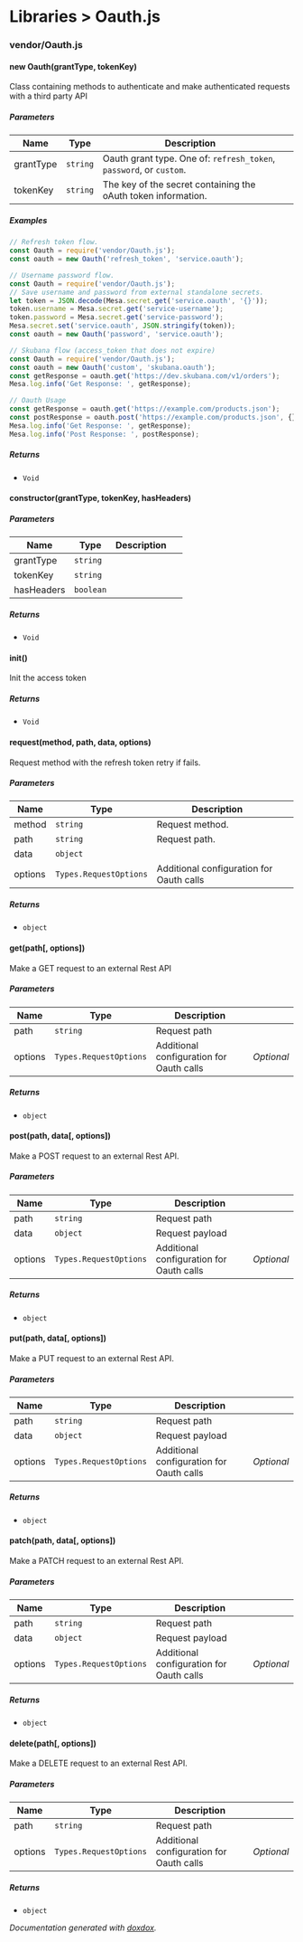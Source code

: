 # Libraries &gt; Oauth.js 



### vendor/Oauth.js


#### new Oauth(grantType, tokenKey) 

Class containing methods to authenticate and make authenticated requests with a third party API




##### Parameters

| Name | Type | Description |  |
| ---- | ---- | ----------- | -------- |
| grantType | `string`  | Oauth grant type. One of: `refresh_token`, `password`, or `custom`. | &nbsp; |
| tokenKey | `string`  | The key of the secret containing the oAuth token information. | &nbsp; |




##### Examples

```javascript
// Refresh token flow.
const Oauth = require('vendor/Oauth.js');
const oauth = new Oauth('refresh_token', 'service.oauth');
```
```javascript
// Username password flow.
const Oauth = require('vendor/Oauth.js');
// Save username and password from external standalone secrets.
let token = JSON.decode(Mesa.secret.get('service.oauth', '{}'));
token.username = Mesa.secret.get('service-username');
token.password = Mesa.secret.get('service-password');
Mesa.secret.set('service.oauth', JSON.stringify(token));
const oauth = new Oauth('password', 'service.oauth');
```
```javascript
// Skubana flow (access_token that does not expire)
const Oauth = require('vendor/Oauth.js');
const oauth = new Oauth('custom', 'skubana.oauth');
const getResponse = oauth.get('https://dev.skubana.com/v1/orders');
Mesa.log.info('Get Response: ', getResponse);
```
```javascript
// Oauth Usage
const getResponse = oauth.get('https://example.com/products.json');
const postResponse = oauth.post('https://example.com/products.json', {});
Mesa.log.info('Get Response: ', getResponse);
Mesa.log.info('Post Response: ', postResponse);
```


##### Returns


- `Void`



#### constructor(grantType, tokenKey, hasHeaders) 






##### Parameters

| Name | Type | Description |  |
| ---- | ---- | ----------- | -------- |
| grantType | `string`  |  | &nbsp; |
| tokenKey | `string`  |  | &nbsp; |
| hasHeaders | `boolean`  |  | &nbsp; |




##### Returns


- `Void`



#### init() 

Init the access token






##### Returns


- `Void`



#### request(method, path, data, options) 

Request method with the refresh token retry if fails.




##### Parameters

| Name | Type | Description |  |
| ---- | ---- | ----------- | -------- |
| method | `string`  | Request method. | &nbsp; |
| path | `string`  | Request path. | &nbsp; |
| data | `object`  |  | &nbsp; |
| options | `Types.RequestOptions`  | Additional configuration for Oauth calls | &nbsp; |




##### Returns


- `object`  



#### get(path[, options]) 

Make a GET request to an external Rest API




##### Parameters

| Name | Type | Description |  |
| ---- | ---- | ----------- | -------- |
| path | `string`  | Request path | &nbsp; |
| options | `Types.RequestOptions`  | Additional configuration for Oauth calls | *Optional* |




##### Returns


- `object`  



#### post(path, data[, options]) 

Make a POST request to an external Rest API.




##### Parameters

| Name | Type | Description |  |
| ---- | ---- | ----------- | -------- |
| path | `string`  | Request path | &nbsp; |
| data | `object`  | Request payload | &nbsp; |
| options | `Types.RequestOptions`  | Additional configuration for Oauth calls | *Optional* |




##### Returns


- `object`  



#### put(path, data[, options]) 

Make a PUT request to an external Rest API.




##### Parameters

| Name | Type | Description |  |
| ---- | ---- | ----------- | -------- |
| path | `string`  | Request path | &nbsp; |
| data | `object`  | Request payload | &nbsp; |
| options | `Types.RequestOptions`  | Additional configuration for Oauth calls | *Optional* |




##### Returns


- `object`  



#### patch(path, data[, options]) 

Make a PATCH request to an external Rest API.




##### Parameters

| Name | Type | Description |  |
| ---- | ---- | ----------- | -------- |
| path | `string`  | Request path | &nbsp; |
| data | `object`  | Request payload | &nbsp; |
| options | `Types.RequestOptions`  | Additional configuration for Oauth calls | *Optional* |




##### Returns


- `object`  



#### delete(path[, options]) 

Make a DELETE request to an external Rest API.




##### Parameters

| Name | Type | Description |  |
| ---- | ---- | ----------- | -------- |
| path | `string`  | Request path | &nbsp; |
| options | `Types.RequestOptions`  | Additional configuration for Oauth calls | *Optional* |




##### Returns


- `object`  




*Documentation generated with [doxdox](https://github.com/neogeek/doxdox).*
